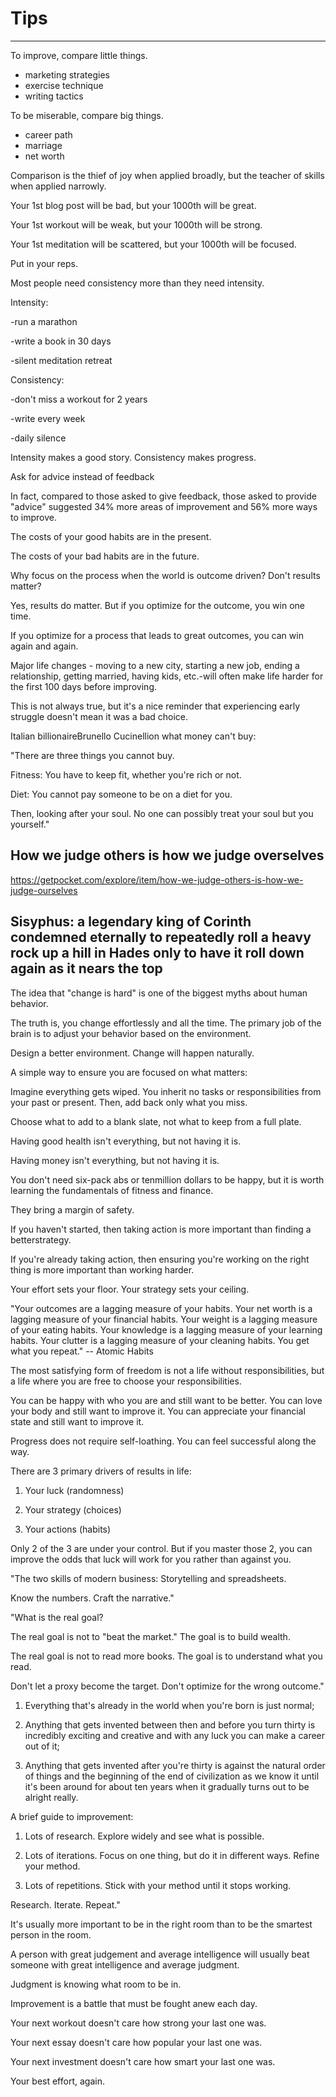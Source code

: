 # Tips

---

To improve, compare little things.

- marketing strategies
- exercise technique
- writing tactics

To be miserable, compare big things.

- career path
- marriage
- net worth

Comparison is the thief of joy when applied broadly, but the teacher of skills when applied narrowly.

Your 1st blog post will be bad, but your 1000th will be great.

Your 1st workout will be weak, but your 1000th will be strong.

Your 1st meditation will be scattered, but your 1000th will be focused.

Put in your reps.

Most people need consistency more than they need intensity.

Intensity:

-run a marathon

-write a book in 30 days

-silent meditation retreat

Consistency:

-don't miss a workout for 2 years

-write every week

-daily silence

Intensity makes a good story. Consistency makes progress.

Ask for advice instead of feedback

In fact, compared to those asked to give feedback, those asked to provide "advice" suggested 34% more areas of improvement and 56% more ways to improve.

The costs of your good habits are in the present.

The costs of your bad habits are in the future.

Why focus on the process when the world is outcome driven? Don't results matter?

Yes, results do matter. But if you optimize for the outcome, you win one time.

If you optimize for a process that leads to great outcomes, you can win again and again.

Major life changes - moving to a new city, starting a new job, ending a relationship, getting married, having kids, etc.-will often make life harder for the first 100 days before improving.

This is not always true, but it's a nice reminder that experiencing early struggle doesn't mean it was a bad choice.

Italian billionaireBrunello Cucinellion what money can't buy:

"There are three things you cannot buy.

Fitness: You have to keep fit, whether you're rich or not.

Diet: You cannot pay someone to be on a diet for you.

Then, looking after your soul. No one can possibly treat your soul but you yourself."

## How we judge others is how we judge overselves

<https://getpocket.com/explore/item/how-we-judge-others-is-how-we-judge-ourselves>

## Sisyphus: a legendary king of Corinth condemned eternally to repeatedly roll a heavy rock up a hill in Hades only to have it roll down again as it nears the top

The idea that "change is hard" is one of the biggest myths about human behavior.

The truth is, you change effortlessly and all the time. The primary job of the brain is to adjust your behavior based on the environment.

Design a better environment. Change will happen naturally.

A simple way to ensure you are focused on what matters:

Imagine everything gets wiped. You inherit no tasks or responsibilities from your past or present. Then, add back only what you miss.

Choose what to add to a blank slate, not what to keep from a full plate.

Having good health isn't everything, but not having it is.

Having money isn't everything, but not having it is.

You don't need six-pack abs or tenmillion dollars to be happy, but it is worth learning the fundamentals of fitness and finance.

They bring a margin of safety.

If you haven't started, then taking action is more important than finding a betterstrategy.

If you're already taking action, then ensuring you're working on the right thing is more important than working harder.

Your effort sets your floor. Your strategy sets your ceiling.

"Your outcomes are a lagging measure of your habits. Your net worth is a lagging measure of your financial habits. Your weight is a lagging measure of your eating habits. Your knowledge is a lagging measure of your learning habits. Your clutter is a lagging measure of your cleaning habits. You get what you repeat." -- Atomic Habits

The most satisfying form of freedom is not a life without responsibilities, but a life where you are free to choose your responsibilities.

You can be happy with who you are and still want to be better. You can love your body and still want to improve it. You can appreciate your financial state and still want to improve it.

Progress does not require self-loathing. You can feel successful along the way.

There are 3 primary drivers of results in life:

1. Your luck (randomness)

2. Your strategy (choices)

3. Your actions (habits)

Only 2 of the 3 are under your control. But if you master those 2, you can improve the odds that luck will work for you rather than against you.

"The two skills of modern business: Storytelling and spreadsheets.

Know the numbers. Craft the narrative."

"What is the real goal?

The real goal is not to "beat the market." The goal is to build wealth.

The real goal is not to read more books. The goal is to understand what you read.

Don't let a proxy become the target. Don't optimize for the wrong outcome."

1. Everything that's already in the world when you're born is just normal;

2. Anything that gets invented between then and before you turn thirty is incredibly exciting and creative and with any luck you can make a career out of it;

3. Anything that gets invented after you're thirty is against the natural order of things and the beginning of the end of civilization as we know it until it's been around for about ten years when it gradually turns out to be alright really.

A brief guide to improvement:

1) Lots of research. Explore widely and see what is possible.

2) Lots of iterations. Focus on one thing, but do it in different ways. Refine your method.

3) Lots of repetitions. Stick with your method until it stops working.

Research. Iterate. Repeat."

It's usually more important to be in the right room than to be the smartest person in the room.

A person with great judgement and average intelligence will usually beat someone with great intelligence and average judgment.

Judgment is knowing what room to be in.

Improvement is a battle that must be fought anew each day.

Your next workout doesn't care how strong your last one was.

Your next essay doesn't care how popular your last one was.

Your next investment doesn't care how smart your last one was.

Your best effort, again.
